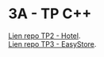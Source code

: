 # 3A - TP C++

[Lien repo TP2 - Hotel](https://github.com/Hugoreoo/tp2-hotel).  
[Lien repo TP3 - EasyStore](https://github.com/Hugoreoo/tp3-easystore).
